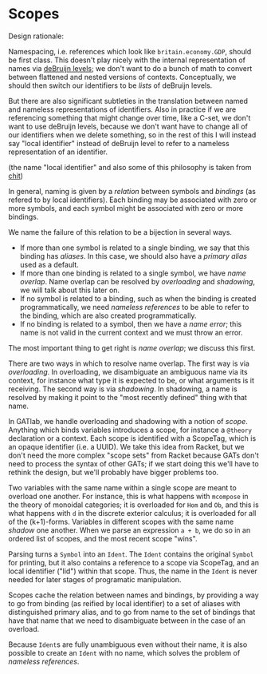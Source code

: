 # Scopes

Design rationale:

Namespacing, i.e. references which look like `britain.economy.GDP`, should be
first class. This doesn't play nicely with the internal representation of names
via [deBruijn levels](https://en.wikipedia.org/wiki/De_Bruijn_index); we don't
want to do a bunch of math to convert between flattened and nested versions
of contexts. Conceptually, we should then switch our identifiers to be *lists*
of deBruijn levels.

But there are also significant subtleties in the translation between named and
nameless representations of identifiers. Also in practice if we are referencing
something that might change over time, like a C-set, we don't want to use
deBruijn levels, because we don't want have to change all of our identifiers
when we delete something, so in the rest of this I will instead say "local
identifier" instead of deBruijn level to refer to a nameless representation of
an identifier.

(the name "local identifier" and also some of this philosophy is taken from
[chit](https://github.com/davidad/chit))

In general, naming is given by a *relation* between symbols and *bindings* (as
refered to by local identifiers).  Each binding may be associated with zero or
more symbols, and each symbol might be associated with zero or more bindings.

We name the failure of this relation to be a bijection in several ways.

- If more than one symbol is related to a single binding, we say that this
binding has *aliases*. In this case, we should also have a *primary alias*
used as a default.
- If more than one binding is related to a single symbol, we have *name overlap*.
Name overlap can be resolved by *overloading* and *shadowing*, we will talk
about this later on.
- If no symbol is related to a binding, such as when the binding is created
programmatically, we need *nameless references* to be able to refer to the
binding, which are also created programmatically.
- If no binding is related to a symbol, then we have a *name error*; this name
is not valid in the current context and we must throw an error.

The most important thing to get right is *name overlap*; we discuss this first.

There are two ways in which to resolve name overlap.  The first way is via
*overloading*. In overloading, we disambiguate an ambiguous name via its
context, for instance what type it is expected to be, or what arguments is it
receiving. The second way is via *shadowing*. In shadowing, a name is resolved
by making it point to the "most recently defined" thing with that name.

In GATlab, we handle overloading and shadowing with a notion of *scope*.
Anything which binds variables introduces a scope, for instance a `@theory`
declaration or a context. Each scope is identified with a ScopeTag, which is an
opaque identifier (i.e. a UUID). We take this idea from Racket, but we don't
need the more complex "scope sets" from Racket because GATs don't need to
process the syntax of other GATs; if we start doing this we'll have to rethink
the design, but we'll probably have bigger problems too.

Two variables with the same name within a single scope are meant to overload one
another. For instance, this is what happens with `mcompose` in the theory of
monoidal categories; it is overloaded for `Hom` and `Ob`, and this is what
happens with `d` in the discrete exterior calculus; it is overloaded for all of
the (k+1)-forms. Variables in different scopes with the same name *shadow* one
another. When we parse an expression `a + b`, we do so in an ordered list of
scopes, and the most recent scope "wins".

Parsing turns a `Symbol` into an `Ident`. The `Ident` contains the original
`Symbol` for printing, but it also contains a reference to a scope via ScopeTag,
and an local identifier ("lid") within that scope. Thus, the name in the `Ident`
is never needed for later stages of programatic manipulation.

Scopes cache the relation between names and bindings, by providing a way to go
from binding (as reified by local identifier) to a set of aliases with
distinguished primary alias, and to go from name to the set of bindings that
have that name that we need to disambiguate between in the case of an overload.

Because `Ident`s are fully unambiguous even without their name, it is also possible
to create an `Ident` with no name, which solves the problem of *nameless references*.
